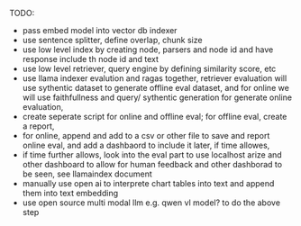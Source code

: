 TODO:

- pass embed model into vector db indexer
- use sentence splitter, define overlap, chunk size
- use low level index by creating node, parsers and node id and have response include th node id and text
- use low level retriever, query engine by defining similarity score, etc
- use llama indexer evalution and ragas together, retriever evaluation will use sythentic dataset to generate offline eval dataset, and for online we will use faithfullness and query/ sythentic generation for generate online evaluation,
- create seperate script for online and offline eval; for offline eval, create a report,
- for online, append and add to a csv or other file to save and report online eval, and add a dashbaord to include it later, if time allowes,
- if time further allows, look into the eval part to use localhost arize and other dashboard to allow for human feedback and other dashborad to be seen, see llamaindex document
- manually use open ai to interprete chart tables into text and append them into text embedding
- use open source multi modal llm e.g. qwen vl model?  to do the above step
